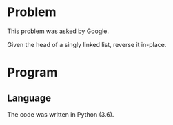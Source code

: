 # Problem

This problem was asked by Google.

Given the head of a singly linked list, reverse it in-place.

# Program
## Language

The code was written in Python (3.6).
